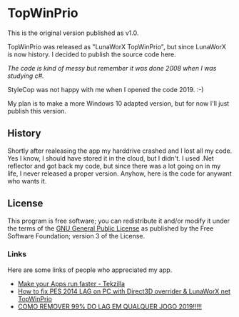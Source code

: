 # TopWinPrio

This is the original version published as v1.0.

TopWinPrio was released as "LunaWorX TopWinPrio", but since LunaWorX is now history. I decided to publish the source code here.

*The code is kind of messy but remember it was done 2008 when I was studying c#.*

StyleCop was not happy with me when I opened the code 2019.
:-)

My plan is to make a more Windows 10 adapted version, but for now I'll just publish this version.

## History
Shortly after realeasing the app my harddrive crashed and I lost all my code. Yes I know, I should have stored it in the cloud, but I didn't.
I used .Net reflector and got back my code, but since there was a lot going on in my life, I never released a proper version.
Anyhow, here is the code for anywant who wants it.

## License
This program is free software; you can redistribute it and/or modify it under the terms of the [GNU General Public License](LICENSE.txt "GNU General Public License") as published by the Free Software Foundation; version 3 of the License.

### Links
Here are some links of people who appreciated my app.

* [Make your Apps run faster - Tekzilla](https://www.youtube.com/watch?v=Epc7vHYW0TQ "Make your Apps run faster - Tekzilla")
* [How to fix PES 2014 LAG on PC with Direct3D overrider & LunaWorX net TopWinPrio](https://www.youtube.com/watch?v=hPZY27HC8o8 "How to fix PES 2014 LAG on PC with Direct3D overrider & LunaWorX net TopWinPrio")
* [COMO REMOVER 99% DO LAG EM QUALQUER JOGO 2019!!!!!](https://www.youtube.com/watch?v=hDvI0EmO4qc "COMO REMOVER 99% DO LAG EM QUALQUER JOGO 2019!!!!!")
